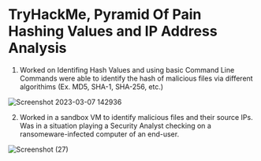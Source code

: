 # TryHackMe, Pyramid Of Pain Hashing Values and IP Address Analysis 
1. Worked on Identifing Hash Values and using basic Command Line Commands were able to identify the hash of malicious files via different algorithims (Ex. MD5, SHA-1, SHA-256, etc.)



![Screenshot 2023-03-07 142936](https://user-images.githubusercontent.com/127223469/223534084-4ba10e0f-bb98-48cd-bde5-a8a7f92ea2a5.png)


2. Worked in a sandbox VM to identify malicious files and their source IPs. Was in a situation playing a Security Analyst checking on a ransomeware-infected computer of an end-user.


![Screenshot (27)](https://user-images.githubusercontent.com/127223469/223534802-015b955b-8cae-4d9e-bfed-f29810445ab9.png)
